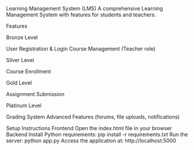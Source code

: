 Learning Management System (LMS)
A comprehensive Learning Management System with features for students and teachers.

Features

Bronze Level

User Registration & Login
Course Management (Teacher role)

Silver Level

Course Enrollment

Gold Level

Assignment Submission

Platinum Level

Grading System
Advanced Features (forums, file uploads, notifications)

Setup Instructions
Frontend
Open the index.html file in your browser
Backend
Install Python requirements: pip install -r requirements.txt
Run the server: python app.py
Access the application at: http://localhost:5000
